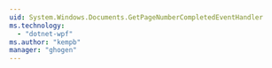 ```yaml
---
uid: System.Windows.Documents.GetPageNumberCompletedEventHandler
ms.technology: 
  - "dotnet-wpf"
ms.author: "kempb"
manager: "ghogen"
---
```


